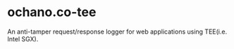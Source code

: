 # ochano.co-tee
An anti-tamper request/response logger for web applications using TEE(i.e. Intel SGX).
